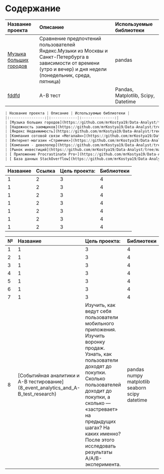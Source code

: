 <h1>Содержание<span class="tocSkip"></span></h1>
<div class="toc"><ul class="toc-item"></ul></div>

| Название проекта | Описание | Используемые библиотеки | 
| :---------------------- | :---------------------- | :---------------------- |
| [Музыка больших городов](big_cities_music) | Сравнение предпочтений пользователей Яндекс.Музыки из Москвы и Санкт-Петербурга в зависимости от времени (утро и вечер) и дня недели (понедельник, среда, пятница)| pandas |
|[fddfd](7_AB-test_online_store)|А-В тест|Pandas, Matplotlib, Scipy, Datetime| 


```python
| Название проекта | Описание | Используемые библиотеки |
|:----------------:|:------------|:---------------:|
| [Музыка больших городов](https://github.com/mrKostya19/Data-Analyst/tree/main/Data_Analyst_projects/big_city_music) | Проверка следующих гипотез на данных Яндекс Музыки: <br/> 1. Активность пользователей зависит от дня недели <br/> 2. В зависимости от города и дня недели преобладают разные жанры <br/> 3. Москва и Петербург предпочитают разные жанры музыки | pandas |
| [Надежность заемщиков](https://github.com/mrKostya19/Data-Analyst/tree/main/Data_Analyst_projects/borrower_analysis) | Задача от кредитного отдела банка:<br/> Определить наличие влияния семейного положения, количества детей и других особенностей клиента на его возможность погашения кредита в срок | pandas |
| [Яндекс Недвижимость](https://github.com/mrKostya19/Data-Analyst/tree/main/Data_Analyst_projects/real_estate_market) | Имея для анализа архив объявлений о продаже квартир в Санкт-Петербурге и пригороде за несколько лет, необходимо определить зависимые параметры для возможности предиктивного вычисления рыночной стоимости объектов недвижимости | pandas<br/> numpy<br/> matplotlib |
| [Компания сотовой связи «Мегалайн»](https://github.com/mrKostya19/Data-Analyst/tree/main/Data_Analyst_projects/Megaline_company) | На основании данных о небольшой выборке клиентов компании сотовой связи "Мегалайн" необходимо проанализировать поведение клиентов и сделать вывод — какой из двух имеющихся тарифов выгоднее | pandas<br/> numpy<br/> matplotlib<br/> seaborn<br/> scipy |
| [Интернет-магазин «Стримчик»](https://github.com/mrKostya19/Data-Analyst/tree/main/Data_Analyst_projects/online_store_Streamchik) | На основании исторических данных, необходимо установить определяющие успешность игры закономерности, с целью выявления потенциально популярного продукта и планирования рекламных кампаний на грядущий год | pandas<br/> numpy<br/> matplotlib<br/> seaborn<br/> scipy  |
| [Компания - девелопер](https://github.com/mrKostya19/Data-Analyst/tree/main/Data_Analyst_projects/developer_company) | Для привлечения новых клиентов компания - заказчик наняла 8 рекламных кампаний. Необходимо оценить их эффективность, а также определить наиболее интересные и популярные объекты для клиентов. | pandas<br/> matplotlib<br/> seaborn |
| [Рынок инвестиций](https://github.com/mrKostya19/Data-Analyst/tree/main/Data_Analyst_projects/startup_investments) | Анализ базы данных, которая хранит информацию о венчурных фондах и инвестициях в компании-стартапы | SQL |
| [ Приложение Procrastinate Pro+](https://github.com/mrKostya19/Data-Analyst/tree/main/Data_Analyst_projects/procrastinate_pro%2B) | Несмотря на огромные вложения в рекламу, компания приложения Procrastinate Pro+ терпит убытки. Необходимо разобраться в причинах финансовых потерь и определить варианты для вывода компании в плюс. | pandas<br/> numpy<br/> matplotlib<br/> datetime |
| [ База данных StackOverflow](https://github.com/mrKostya19/Data-Analyst/tree/main/Data_Analyst_projects/stackoverflow) | Анализ базы данных StackOverflow — сервиса вопросов и ответов о программировании. Необходимо изучить информацию и найти противоречения в данных.| SQL |
```

|	Название	|	Ссылка	|	Цель проекта:	|	Библиотеки	|
|	:----------------------	|	:----------------------	|	:----------------------	|	:----------------------	|
|	1	|	2	|	3	|	4	|
|	1	|	2	|	3	|	4	|
|	1	|	2	|	3	|	4	|
|	1	|	2	|	3	|	4	|
|	1	|	2	|	3	|	4	|
|	1	|	2	|	3	|	4	|
|	1	|	2	|	3	|	4	|


|	№	|	Название	|	Цель проекта:	|	Библиотеки	|
|	:----------------------	|	:----------------------	|	:----------------------	|	:----------------------	|
|	1	|	1	|	3	|	4	|
|	2	|	1	|	3	|	4	|
|	3	|	1	|	3	|	4	|
|	4	|	1	|	3	|	4	|
|	5	|	1	|	3	|	4	|
|	6	|	1	|	3	|	4	|
|	7	|	1	|	3	|	4	|
|	8	|	[Событийная аналитики и А-В тестирование] (8_event_analytics_and_A-B_test_research)	|	Изучить, как ведут себя пользователи мобильного приложения. Изучить воронку продаж. Узнать, как пользователи доходят до покупки. Сколько пользователей доходит до покупки, а сколько — «застревает» на предыдущих шагах? На каких именно? После этого исследовать результаты A/A/B-эксперимента.	|	pandas<br/> numpy<br/> matplotlib<br/> seaborn<br/> scipy<br/> datetime	|

